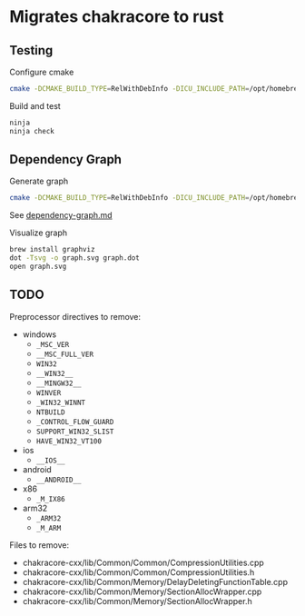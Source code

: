 # Migrates chakracore to rust

## Testing

Configure cmake

```sh
cmake -DCMAKE_BUILD_TYPE=RelWithDebInfo -DICU_INCLUDE_PATH=/opt/homebrew/opt/icu4c/include -DDISABLE_JIT=ON -GNinja -DCMAKE_CXX_COMPILER=clang++ -DCMAKE_C_COMPILER=clang ..
```

Build and test

```sh
ninja
ninja check
```

## Dependency Graph

Generate graph

```sh
cmake -DCMAKE_BUILD_TYPE=RelWithDebInfo -DICU_INCLUDE_PATH=/opt/homebrew/opt/icu4c/include -DDISABLE_JIT=ON -GNinja -DCMAKE_CXX_COMPILER=clang++ -DCMAKE_C_COMPILER=clang --graphviz=graph.dot ..
```

See [dependency-graph.md](./dependency-graph.md)

Visualize graph

```sh
brew install graphviz
dot -Tsvg -o graph.svg graph.dot
open graph.svg
```

## TODO

Preprocessor directives to remove:
- windows
  - `_MSC_VER`
  - `__MSC_FULL_VER`
  - `WIN32`
  - `__WIN32__`
  - `__MINGW32__`
  - `WINVER`
  - `_WIN32_WINNT`
  - `NTBUILD`
  - `_CONTROL_FLOW_GUARD`
  - `SUPPORT_WIN32_SLIST`
  - `HAVE_WIN32_VT100`
- ios
  - `__IOS__`
- android
  - `__ANDROID__`
- x86
  - `_M_IX86`
- arm32
  - `_ARM32`
  - `_M_ARM`

Files to remove:
- chakracore-cxx/lib/Common/Common/CompressionUtilities.cpp
- chakracore-cxx/lib/Common/Common/CompressionUtilities.h
- chakracore-cxx/lib/Common/Memory/DelayDeletingFunctionTable.cpp
- chakracore-cxx/lib/Common/Memory/SectionAllocWrapper.cpp
- chakracore-cxx/lib/Common/Memory/SectionAllocWrapper.h
